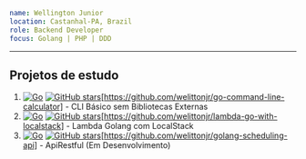 ```yaml
name: Wellington Junior
location: Castanhal-PA, Brazil
role: Backend Developer
focus: Golang | PHP | DDD 
```
---

## Projetos de estudo
1. [![Go](https://img.shields.io/badge/Go-00ADD8?style=flat&logo=go&logoColor=white)](https://golang.org) [![GitHub stars](https://img.shields.io/github/stars/welittonjr/go-command-line-calculator?style=social)](https://github.com/welittonjr/go-command-line-calculator)[https://github.com/welittonjr/go-command-line-calculator] - CLI Básico sem Bibliotecas Externas
2. [![Go](https://img.shields.io/badge/Go-00ADD8?style=flat&logo=go&logoColor=white)](https://golang.org) [![GitHub stars](https://img.shields.io/github/stars/welittonjr/lambda-go-with-localstack?style=social)](https://github.com/welittonjr/lambda-go-with-localstack)[https://github.com/welittonjr/lambda-go-with-localstack] - Lambda Golang com LocalStack
3. [![Go](https://img.shields.io/badge/Go-00ADD8?style=flat&logo=go&logoColor=white)](https://golang.org) [![GitHub stars](https://img.shields.io/github/stars/welittonjr/golang-scheduling-api?style=social)](https://github.com/welittonjr/golang-scheduling-api)[https://github.com/welittonjr/golang-scheduling-api] - ApiRestful (Em Desenvolvimento)
